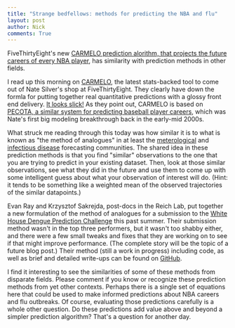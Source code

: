 ```yaml
---
title: "Strange bedfellows: methods for predicting the NBA and flu"
layout: post
author: Nick
comments: True
---
```


FiveThirtyEight's new [CARMELO prediction alorithm, that projects the future careers of every NBA player](http://fivethirtyeight.com/features/how-were-predicting-nba-player-career/), has similarity with prediction methods in other fields.

<!--more-->

I read up this morning on [CARMELO](http://fivethirtyeight.com/features/how-were-predicting-nba-player-career/), the latest stats-backed tool to come out of Nate Silver's shop at FiveThirtyEight. They clearly have down the formla for putting together real quantitative predictions with a glossy front end delivery. [It looks slick!](http://projects.fivethirtyeight.com/carmelo/) As they point out, CARMELO is based on [PECOTA, a similar system for predicting baseball player careers](https://en.wikipedia.org/wiki/PECOTA), which was Nate's first big modeling breakthrough back in the early-mid 2000s. 

What struck me reading through this today was how similar it is to what is known as "the method of analogues" in at least the [meterological](http://ww2010.atmos.uiuc.edu/(Gh)/guides/mtr/fcst/mth/oth.rxml) and [infectious disease](http://www.ncbi.nlm.nih.gov/pubmed/14607808) forecasting communities. The shared idea in these prediction methods is that you find "similar" observations to the one that you are trying to predict in your existing dataset. Then, look at those similar observations, see what they did in the future and use them to come up with some intelligent guess about what your observation of interest will do. (Hint: it tends to be something like a weighted mean of the observed trajectories of the similar datapoints.)

Evan Ray and Krzysztof Sakrejda, post-docs in the Reich Lab, put together a new formulation of the method of analogues for a submission to the [White House Dengue Prediction Challenge](http://predict.phiresearchlab.org/dengue/index.html) this past summer. Their submission method wasn't in the top three performers, but it wasn't too shabby either, and there were a few small tweaks and fixes that they are working on to see if that might improve performance. (The complete story will be the topic of a future blog post.) Their method (still a work in progress) including code, as well as brief and detailed write-ups can be found on [GitHub](https://github.com/reichlab/dengue-ssr-prediction/).

I find it interesting to see the similarities of some of these methods from disparate fields. Please comment if you know or recognize these prediction methods from yet other contexts. Perhaps there is a single set of equations here that could be used to make informed predictions about NBA careers and flu outbreaks. Of course, evaluating those predictions carefully is a whole other question. Do these predictions add value above and beyond a simpler prediction algorithm? That's a question for another day.
